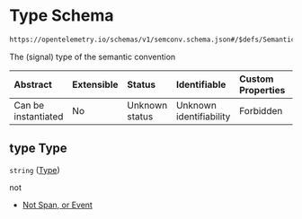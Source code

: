 # Type Schema

```txt
https://opentelemetry.io/schemas/v1/semconv.schema.json#/$defs/SemanticConvention/properties/type
```

The (signal) type of the semantic convention

| Abstract            | Extensible | Status         | Identifiable            | Custom Properties | Additional Properties | Access Restrictions | Defined In                                                                           |
| :------------------ | :--------- | :------------- | :---------------------- | :---------------- | :-------------------- | :------------------ | :----------------------------------------------------------------------------------- |
| Can be instantiated | No         | Unknown status | Unknown identifiability | Forbidden         | Allowed               | none                | [semconv.schema.json\*](../../../schemas/semconv.schema.json "open original schema") |

## type Type

`string` ([Type](../semantic/semconv-opentelemetry-semantic-convention-schema-definitions-semantic-convention-properties-type.md))

not

* [Not Span, or Event](../semantic/semconv-opentelemetry-semantic-convention-schema-definitions-semantic-convention-properties-type-not-span-or-event.md "check type definition")
